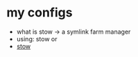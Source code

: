 # my configs

- what is stow -> a symlink farm manager
- using: stow <folder> or <file>
- [stow](https://www.gnu.org/software/stow/)
